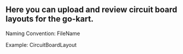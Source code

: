 Here you can upload and review circuit board layouts for the go-kart.
-----------------------------------------------
Naming Convention:
FileName

Example:
CircuitBoardLayout

